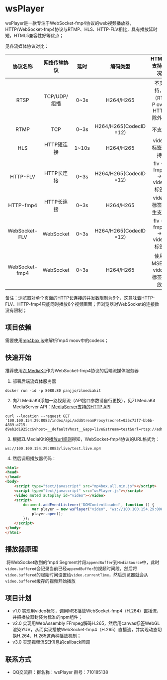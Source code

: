 # wsPlayer

​       wsPlayer是一款专注于WebSocket-fmp4协议的web视频播放器，HTTP/WebSocket-fmp4协议与RTMP、HLS、HTTP-FLV相比，具有播放延时短，HTML5兼容性好等优点；

见各流媒体协议对比：


|    协议名称    | 网络传输协议 | 延时  |        编码类型        |         HTML5支持情况          |
| :------------: | :----------: | :---: | :--------------------: | :----------------------------: |
|      RTSP      | TCP/UDP/组播 | 0~3s  |       H264/H265        | 不支持，（RTSP over HTTP除外） |
|      RTMP      |     TCP      | 0~3s  | H264/H265(CodecID =12) |             不支持             |
|      HLS       |  HTTP短连接  | 1~10s |       H264/H265        |         video标签支持          |
|    HTTP-FLV    |  HTTP长连接  | 0~3s  | H264/H265(CodecID =12) |     flv → fmp4 → video标签     |
|   HTTP-fmp4    |  HTTP长连接  | 0~3s  |       H264/H265        |       video标签原生支持        |
| WebSocket-FLV  |  WebSocket   | 0~3s  | H264/H265(CodecID =12) |     flv → fmp4 → video标签     |
| WebSocket-fmp4 |  WebSocket   | 0~3s  |       H264/H265        |     使用MSE，vidoe标签播放     |

备注：浏览器对单个页面的HTTP长连接的并发数限制为6个，这意味着HTTP-FLV、HTTP-fmp4只能同时播放6个视频画面；但浏览器对WebSocket的连接数没有限制；



## 项目依赖

需要使用[mp4box.js](https://github.com/gpac/mp4box.js)来解析fmp4 moov中的codecs；



## 快速开始

推荐使用[ZLMediaKit](https://github.com/ZLMediaKit/ZLMediaKit)作为WebSocket-fmp4协议的后端流媒体服务器

1. 部署后端流媒体服务器


```shell
docker run -id -p 8080:80 panjjo/zlmediakit
```

2. 向ZLMediaKit添加一路视频流（API接口参数请自行更换），见ZLMediaKit MediaServer API：[MediaServer支持的HTTP API](https://github.com/zlmediakit/ZLMediaKit/wiki/MediaServer%E6%94%AF%E6%8C%81%E7%9A%84HTTP-API)
```shell
curl --location --request GET '100.100.154.29:8083/index/api/addStreamProxy?secret=035c73f7-bb6b-4889-a715-d9eb2d1925cc&vhost=__defaultVhost__&app=live&stream=test&url=rtsp://admin:smai1234@100.100.154.133'
```

3. 根据ZLMediaKit的[播放url规则](https://github.com/zlmediakit/ZLMediaKit/wiki/%E6%92%AD%E6%94%BEurl%E8%A7%84%E5%88%99)得知，WebSocket-fmp4协议的URL格式为：
```shell
ws://100.100.154.29:8083/live/test.live.mp4
```

4. 然后调用播放器代码：

```html
<html>
<head>
</head>
<body>
    <script type="text/javascript" src="mp4box.all.min.js"></script>
    <script type="text/javascript" src="wsPlayer.js"></script>
    <video muted autoplay id="video"></video>
    <script>
        document.addEventListener('DOMContentLoaded', function () {
            var player = new wsPlayer("video", "ws://100.100.154.29:8083/live/test.live.mp4");
            player.open();
        });
    </script>
</body>
</html>
```

## 播放器原理
​       将WebSocket收到的fmp4 Segment片段`appendBuffer`到`MediaSource`中，此时`video.buffered`会记录当前已经`appendBuffer`的视频时间段，然后将`video.buffered`的起始时间设置给`video.currentTime`，然后浏览器就会从`video.buffered`缓存的视频开始播放

## 项目计划
* v1.0 实现用video标签，调用MSE播放WebSocket-fmp4（H.264）直播流，并把播放器封装为标准的npm组件；
* v2.0 实现用WebAssembly FFmpeg解码H.265，然后用canvas标签WebGL渲染YUV，从而实现播放WebSocket-fmp4（H.265）直播流，并实现动态切换H.264、H.265这两种播放机制；
* v3.0 实现视频流SEI信息的callback回调

## 联系方式
- QQ交流群：群名称：wsPlayer  群号：710185138